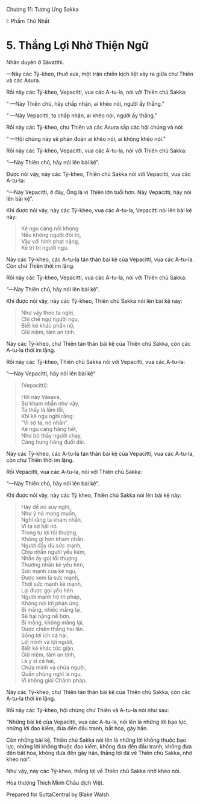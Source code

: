  

Chương 11: Tương Ưng Sakka

I: Phẩm Thứ Nhất

# 5\. Thắng Lợi Nhờ Thiện Ngữ

Nhân duyên ở Sāvatthi.

—Này các Tỷ-kheo, thuở xưa, một trận chiến kịch liệt xảy ra giữa chư Thiên và các Asura.

Rồi này các Tỷ-kheo, Vepacitti, vua các A-tu-la, nói với Thiên chủ Sakka:

“ —Này Thiên chủ, hãy chấp nhận, ai khéo nói, người ấy thắng.”

“ —Này Vepacitti, ta chấp nhận, ai khéo nói, người ấy thắng.”

Rồi này các Tỷ-kheo, chư Thiên và các Asura sắp các hội chúng và nói:

“ —Hội chúng này sẽ phán đoán ai khéo nói, ai không khéo nói.”

Rồi này các Tỷ-kheo, Vepacitti, vua các A-tu-la, nói với Thiên chủ Sakka:

“—Này Thiên chủ, hãy nói lên bài kệ”.

Ðược nói vậy, này các Tỷ-kheo, Thiên chủ Sakka nói với Vepacitti, vua các A-tu-la:

“—Này Vepacitti, ở đây, Ông là vị Thiên lớn tuổi hơn. Này Vepacitti, hãy nói lên bài kệ”.

Khi được nói vậy, này các Tỷ-kheo, vua các A-tu-la, Vepacitti nói lên bài kệ này:

> Kẻ ngu càng nổi khùng  
> Nếu không người đối trị,  
> Vậy với hình phạt nặng,  
> Kẻ trí trị người ngu.

Này các Tỷ-kheo, các A-tu-la tán thán bài kệ của Vepacitti, vua các A-tu-la. Còn chư Thiên thời im lặng.

Rồi này các Tỷ-kheo, Vepacitti, vua các A-tu-la, nói với Thiên chủ Sakka:

“—Này Thiên chủ, hãy nói lên bài kệ”.

Khi được nói vậy, này các Tỷ-kheo, Thiên chủ Sakka nói lên bài kệ này:

> Như vậy theo ta nghĩ,  
> Chỉ chế ngự người ngu,  
> Biết kẻ khác phẫn nộ,  
> Giữ niệm, tâm an tịnh.

Này các Tỷ-kheo, chư Thiên tán thán bài kệ của Thiên chủ Sakka, còn các A-tu-la thời im lặng.

Rồi này các Tỷ-kheo, Thiên chủ Sakka nói với Vepacitti, vua các A-tu-la:

“—Này Vepacitti, hãy nói lên bài kệ”

> (Vepacitti):
> 
> Hỡi này Vāsava,  
> Sự kham nhẫn như vậy,  
> Ta thấy là lầm lỗi,  
> Khi kẻ ngu nghĩ rằng:  
> “Vì sợ ta, nó nhẫn”.  
> Kẻ ngu càng hăng tiết,  
> Như bò thấy người chạy,  
> Càng hung hăng đuổi dài.

Này các Tỷ-kheo, các A-tu-la tán thán bài kệ của Vepacitti, vua các A-tu-la, còn chư Thiên thời im lặng.

Rồi Vepacitti, vua các A-tu-la, nói với Thiên chủ Sakka:

“—Này Thiên chủ, hãy nói lên bài kệ”.

Khi được nói vậy, này các Tỷ kheo, Thiên chủ Sakka nói lên bài kệ này:

> Hãy để nó suy nghĩ,  
> Như ý nó mong muốn,  
> Nghĩ rằng ta kham nhẫn,  
> Vì ta sợ hãi nó.  
> Trong tư lợi tối thượng,  
> Không gì hơn kham nhẫn.  
> Người đầy đủ sức mạnh,  
> Chịu nhẫn người yếu kém,  
> Nhẫn ấy gọi tối thượng.  
> Thường nhẫn kẻ yếu hèn,  
> Sức mạnh của kẻ ngu,  
> Ðược xem là sức mạnh,  
> Thời sức mạnh kẻ mạnh,  
> Lại được gọi yếu hèn.  
> Người mạnh hộ trì pháp,  
> Không nói lời phản ứng.  
> Bị mắng, nhiếc mắng lại,  
> Sẽ hại nặng nề hơn.  
> Bị mắng, không mắng lại,  
> Ðược chiến thắng hai lần.  
> Sống lợi ích cả hai,  
> Lợi mình và lợi người,  
> Biết kẻ khác tức giận,  
> Giữ niệm, tâm an tịnh,  
> Là y sĩ cả hai,  
> Chữa mình và chữa người,  
> Quần chúng nghĩ là ngu,  
> Vì không giỏi Chánh pháp.

Này các Tỷ-kheo, chư Thiên tán thán bài kệ của Thiên chủ Sakka, còn các A-tu-la thời im lặng.

Rồi này các Tỷ-kheo, hội chúng chư Thiên và A-tu-la nói như sau:

“Những bài kệ của Vepacitti, vua các A-tu-la, nói lên là những lời bạo lực, những lời đao kiếm, đưa đến đấu tranh, bất hòa, gây hấn.

Còn những bài kệ, Thiên chủ Sakka nói lên là những lời không thuộc bạo lực, những lời không thuộc đao kiếm, không đưa đến đấu tranh, không đưa đến bất hòa, không đưa đến gây hấn, thắng lợi đã về Thiên chủ Sakka, nhờ khéo nói”.

Như vậy, này các Tỷ-kheo, thắng lợi về Thiên chủ Sakka nhờ khéo nói.

Hòa thượng Thích Minh Châu dịch Việt.

Prepared for SuttaCentral by Blake Walsh.